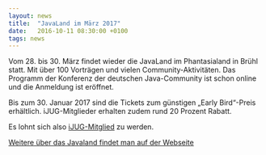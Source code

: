 ```yaml
---
layout: news
title:  "JavaLand im März 2017"
date:   2016-10-11 08:30:00 +0100
tags: news
---
```


Vom 28. bis 30. März findet wieder die JavaLand im Phantasialand in Brühl statt. Mit über 100 Vorträgen und vielen Community-Aktivitäten. Das Programm der Konferenz der deutschen Java-Community ist schon online und die Anmeldung ist eröffnet.

Bis zum 30. Januar 2017 sind die Tickets zum günstigen „Early Bird“-Preis erhältlich. iJUG-Mitglieder erhalten zudem rund 20 Prozent Rabatt.

Es lohnt sich also [iJUG-Mitglied](http://www.ijug.eu/mitgliedschaft/mitglied-werden.html) zu werden.

[Weitere über das Javaland findet man auf der Webseite](https://www.javaland.eu)